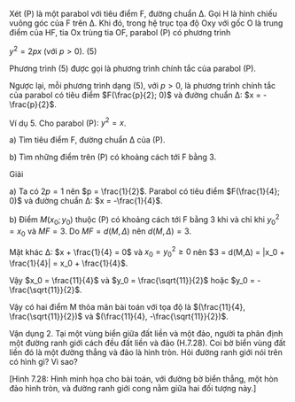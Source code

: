 Xét (P) là một parabol với tiêu điểm F, đường chuẩn Δ. Gọi H là hình chiếu vuông góc của F trên Δ. Khi đó, trong hệ trục tọa độ Oxy với gốc O là trung điểm của HF, tia Ox trùng tia OF, parabol (P) có phương trình

$y^2 = 2px$ (với $p > 0$). (5)

Phương trình (5) được gọi là phương trình chính tắc của parabol (P).

Ngược lại, mỗi phương trình dạng (5), với $p > 0$, là phương trình chính tắc của parabol có tiêu điểm $F(\frac{p}{2}; 0)$ và đường chuẩn Δ: $x = -\frac{p}{2}$.

Ví dụ 5. Cho parabol (P): $y^2 = x$.

a) Tìm tiêu điểm F, đường chuẩn Δ của (P).

b) Tìm những điểm trên (P) có khoảng cách tới F bằng 3.

Giải

a) Ta có $2p = 1$ nên $p = \frac{1}{2}$.
   Parabol có tiêu điểm $F(\frac{1}{4}; 0)$ và đường chuẩn Δ: $x = -\frac{1}{4}$.

b) Điểm $M(x_0; y_0)$ thuộc (P) có khoảng cách tới F bằng 3 khi và chỉ khi $y_0^2 = x_0$ và $MF = 3$.
   Do $MF = d(M,Δ)$ nên $d(M,Δ) = 3$.

   Mặt khác Δ: $x + \frac{1}{4} = 0$ và $x_0 = y_0^2 \geq 0$ nên $3 = d(M,Δ) = |x_0 + \frac{1}{4}| = x_0 + \frac{1}{4}$.

   Vậy $x_0 = \frac{11}{4}$ và $y_0 = \frac{\sqrt{11}}{2}$ hoặc $y_0 = -\frac{\sqrt{11}}{2}$.

   Vậy có hai điểm M thỏa mãn bài toán với tọa độ là $(\frac{11}{4}, \frac{\sqrt{11}}{2})$ và $(\frac{11}{4}, -\frac{\sqrt{11}}{2})$.

Vận dụng 2. Tại một vùng biển giữa đất liền và một đảo, người ta phân định một đường ranh giới cách đều đất liền và đảo (H.7.28). Coi bờ biển vùng đất liền đó là một đường thẳng và đảo là hình tròn. Hỏi đường ranh giới nói trên có hình gì? Vì sao?

[Hình 7.28: Hình minh họa cho bài toán, với đường bờ biển thẳng, một hòn đảo hình tròn, và đường ranh giới cong nằm giữa hai đối tượng này.]